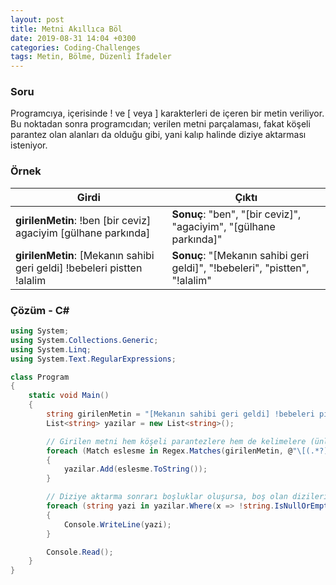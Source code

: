 ```yaml
---
layout: post
title: Metni Akıllıca Böl
date: 2019-08-31 14:04 +0300
categories: Coding-Challenges
tags: Metin, Bölme, Düzenli İfadeler
---
```

### Soru
Programcıya, içerisinde ! ve [ veya ] karakterleri de içeren bir metin veriliyor. Bu noktadan sonra programcıdan; verilen metni parçalaması, fakat köşeli parantez olan alanları da olduğu gibi, yani kalıp halinde diziye aktarması isteniyor.

### Örnek

| Girdi                     | Çıktı                 |
|---------------------------|-----------------------|
| **girilenMetin**: !ben [bir ceviz] agaciyim [gülhane parkında] | **Sonuç**: "ben", "[bir ceviz]", "agaciyim", "[gülhane parkında]" |
| **girilenMetin**: [Mekanın sahibi geri geldi] !bebeleri pistten !alalim | **Sonuç**: "[Mekanın sahibi geri geldi]", "!bebeleri", "pistten", "!alalim" |

### Çözüm - C#
```csharp
using System;
using System.Collections.Generic;
using System.Linq;
using System.Text.RegularExpressions;

class Program
{
    static void Main()
    {
        string girilenMetin = "[Mekanın sahibi geri geldi] !bebeleri pistten !alalim";
        List<string> yazilar = new List<string>();

        // Girilen metni hem köşeli parantezlere hem de kelimelere (ünlem dahil) bölerek diziye aktar
        foreach (Match eslesme in Regex.Matches(girilenMetin, @"\[(.*?)\]|[!a-zA-z]*"))
        {
            yazilar.Add(eslesme.ToString());
        }

        // Diziye aktarma sonrarı boşluklar oluşursa, boş olan dizileri yok et
        foreach (string yazi in yazilar.Where(x => !string.IsNullOrEmpty(x)).ToArray())
        {
            Console.WriteLine(yazi);
        }

        Console.Read();
    }
}
```